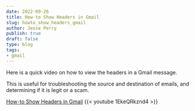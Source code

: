 ```yaml
---
date: 2022-09-26
title: How-to Show Headers in Gmail
slug: howto_show_headers_gmail
author: Jesse Perry
publish: true
draft: false
type: blog
tags:
- gmail
---
```

Here is a quick video on how to view the headers in a Gmail message.

This is useful for troubleshooting the source and destination of emails, and
determining if it is legit or a scam.

[How-to Show Headers in Gmail](https://www.youtube.com/watch?v=1EkeQRkznd4) {{<
youtube 1EkeQRkznd4 >}}
